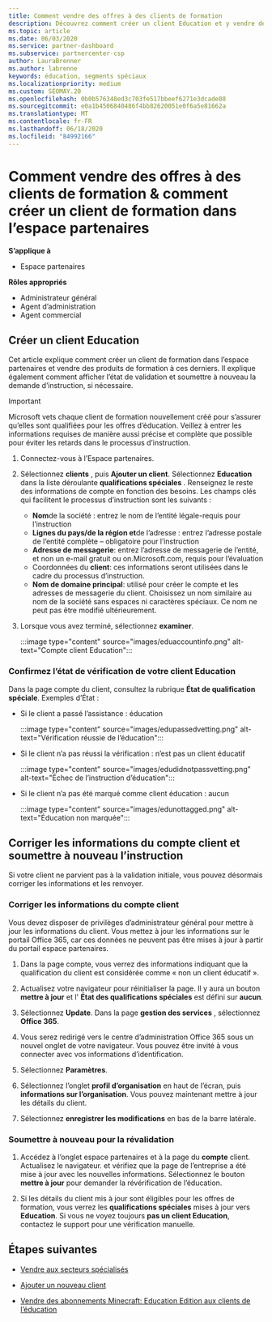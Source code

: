```yaml
---
title: Comment vendre des offres à des clients de formation
description: Découvrez comment créer un client Education et y vendre des offres dans l’espace partenaires.
ms.topic: article
ms.date: 06/03/2020
ms.service: partner-dashboard
ms.subservice: partnercenter-csp
author: LauraBrenner
ms.author: labrenne
keywords: éducation, segments spéciaux
ms.localizationpriority: medium
ms.custom: SEOMAY.20
ms.openlocfilehash: 0b0b576348ed3c703fe517bbeef6271e3dcade08
ms.sourcegitcommit: e0a1b4506840486f4bb82620051e0f6a5e81662a
ms.translationtype: MT
ms.contentlocale: fr-FR
ms.lasthandoff: 06/18/2020
ms.locfileid: "84992166"
---
```

# <a name="how-to-sell-offers-to-education-customers--how-to-create-an-education-customer-in-partner-center"></a>Comment vendre des offres à des clients de formation & comment créer un client de formation dans l’espace partenaires

**S’applique à**

- Espace partenaires

**Rôles appropriés**

- Administrateur général
- Agent d’administration
- Agent commercial

## <a name="create-an-education-customer"></a>Créer un client Education

Cet article explique comment créer un client de formation dans l’espace partenaires et vendre des produits de formation à ces derniers. Il explique également comment afficher l’état de validation et soumettre à nouveau la demande d’instruction, si nécessaire.

> [!IMPORTANT]
> Microsoft vets chaque client de formation nouvellement créé pour s’assurer qu’elles sont qualifiées pour les offres d’éducation.  Veillez à entrer les informations requises de manière aussi précise et complète que possible pour éviter les retards dans le processus d’instruction.

1. Connectez-vous à l’Espace partenaires.

2. Sélectionnez **clients** , puis **Ajouter un client**. Sélectionnez **Education** dans la liste déroulante **qualifications spéciales** .  Renseignez le reste des informations de compte en fonction des besoins.  Les champs clés qui facilitent le processus d’instruction sont les suivants :

   - **Nom**de la société : entrez le nom de l’entité légale-requis pour l’instruction
   - **Lignes du pays/de la région et**de l’adresse : entrez l’adresse postale de l’entité complète – obligatoire pour l’instruction
   - **Adresse de messagerie**: entrez l’adresse de messagerie de l’entité, et non un e-mail gratuit ou on.Microsoft.com, requis pour l’évaluation
   - Coordonnées du **client**: ces informations seront utilisées dans le cadre du processus d’instruction.
   - **Nom de domaine principal**: utilisé pour créer le compte et les adresses de messagerie du client.  Choisissez un nom similaire au nom de la société sans espaces ni caractères spéciaux.  Ce nom ne peut pas être modifié ultérieurement.

3. Lorsque vous avez terminé, sélectionnez **examiner**.

   :::image type="content" source="images/eduaccountinfo.png" alt-text="Compte client Education":::

### <a name="confirm-your-education-customers-vetting-status"></a>Confirmez l’état de vérification de votre client Education

Dans la page compte du client, consultez la rubrique **État de qualification spéciale**.
Exemples d’État :

- Si le client a passé l’assistance : éducation

   :::image type="content" source="images/edupassedvetting.png" alt-text="Vérification réussie de l’éducation":::

- Si le client n’a pas réussi la vérification : n’est pas un client éducatif

   :::image type="content" source="images/edudidnotpassvetting.png" alt-text="Échec de l’instruction d’éducation":::

- Si le client n’a pas été marqué comme client éducation : aucun

   :::image type="content" source="images/edunottagged.png" alt-text="Éducation non marquée":::

## <a name="correct-the-customer-account-info-and-resubmit-for-vetting"></a>Corriger les informations du compte client et soumettre à nouveau l’instruction  

Si votre client ne parvient pas à la validation initiale, vous pouvez désormais corriger les informations et les renvoyer.

### <a name="correct-the-customer-account-information"></a>Corriger les informations du compte client

Vous devez disposer de privilèges d’administrateur général pour mettre à jour les informations du client. Vous mettez à jour les informations sur le portail Office 365, car ces données ne peuvent pas être mises à jour à partir du portail espace partenaires.

1. Dans la page compte, vous verrez des informations indiquant que la qualification du client est considérée comme « non un client éducatif ».

2. Actualisez votre navigateur pour réinitialiser la page. Il y aura un bouton **mettre à jour** et l' **État des qualifications spéciales** est défini sur **aucun**.

3. Sélectionnez **Update**. Dans la page **gestion des services** , sélectionnez **Office 365**.

4. Vous serez redirigé vers le centre d’administration Office 365 sous un nouvel onglet de votre navigateur. Vous pouvez être invité à vous connecter avec vos informations d’identification.

5. Sélectionnez **Paramètres**.

6. Sélectionnez l’onglet **profil d’organisation** en haut de l’écran, puis **informations sur l’organisation**. Vous pouvez maintenant mettre à jour les détails du client.

7. Sélectionnez **enregistrer les modifications** en bas de la barre latérale.  

### <a name="resubmit-for-revetting"></a>Soumettre à nouveau pour la révalidation

1. Accédez à l’onglet espace partenaires et à la page du **compte** client. Actualisez le navigateur. et vérifiez que la page de l’entreprise a été mise à jour avec les nouvelles informations. Sélectionnez le bouton **mettre à jour** pour demander la révérification de l’éducation.

2. Si les détails du client mis à jour sont éligibles pour les offres de formation, vous verrez les **qualifications spéciales** mises à jour vers **Education**. Si vous ne voyez toujours **pas un client Education**, contactez le support pour une vérification manuelle.

## <a name="next-steps"></a>Étapes suivantes

- [Vendre aux secteurs spécialisés](get-special-pricing-for-offers.md)

- [Ajouter un nouveau client](add-a-new-customer.md)

- [Vendre des abonnements Minecraft: Education Edition aux clients de l’éducation](minecraft-subscriptions.md)
